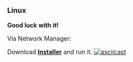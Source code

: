 ### Linux

**Good luck with it!**

Via Network Manager:

Download [**Installer**](/client-conf/install.sh) and run it.
[![asciicast](https://asciinema.org/a/hUffZnZGUnUo2ISSXyhoxSU7K.svg)](https://asciinema.org/a/hUffZnZGUnUo2ISSXyhoxSU7K)